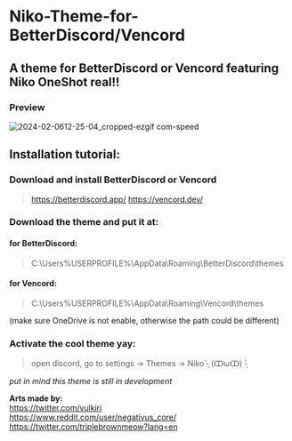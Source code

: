 # Niko-Theme-for-BetterDiscord/Vencord
## A theme for BetterDiscord or Vencord featuring Niko OneShot real!! 
### Preview


![2024-02-0612-25-04_cropped-ezgif com-speed](https://github.com/Bylander10/Niko-Theme-for-BetterDiscord/assets/68293141/4c079c8a-4679-4fac-bfed-c63f4e90a131)


## Installation tutorial:

### Download and install BetterDiscord **or** Vencord
> https://betterdiscord.app/
> https://vencord.dev/


### Download the theme and put it at:  

#### for BetterDiscord:
> C:\Users\%USERPROFILE%\AppData\Roaming\BetterDiscord\themes
#### for Vencord:
> C:\Users\%USERPROFILE%\AppData\Roaming\Vencord\themes

(make sure OneDrive is not enable, otherwise the path could be different)  


### Activate the cool theme yay:
> open discord, go to settings -> Themes -> Niko -̗̀ (ↀωↀ) -̖́
  

_put in mind this theme is still in development_  
  

**Arts made by:**  
https://twitter.com/vulkiri  
https://www.reddit.com/user/negativus_core/  
https://twitter.com/triplebrownmeow?lang=en
